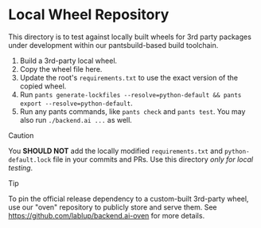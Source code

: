 # Local Wheel Repository

This directory is to test against locally built wheels for 3rd party packages under development within our pantsbuild-based build toolchain.

1. Build a 3rd-party local wheel.
2. Copy the wheel file here.
3. Update the root's `requirements.txt` to use the exact version of the copied wheel.
4. Run `pants generate-lockfiles --resolve=python-default && pants export --resolve=python-default`.
5. Run any pants commands, like `pants check` and `pants test`.
   You may also run `./backend.ai ...` as well.

> [!CAUTION]
> You **SHOULD NOT** add the locally modified `requirements.txt` and `python-default.lock` file in your commits and PRs.
> Use this directory *only for local testing*.

> [!TIP]
> To pin the official release dependency to a custom-built 3rd-party wheel, use our "oven" repository
> to publicly store and serve them.  See https://github.com/lablup/backend.ai-oven for more details.
